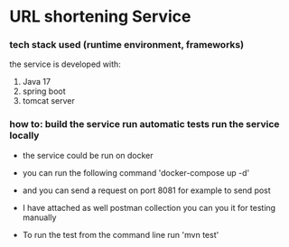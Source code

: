 # URL shortening Service

### tech stack used (runtime environment, frameworks)
the service is developed with:
1. Java 17
2. spring boot
3. tomcat server

### how to: build the service run automatic tests run the service locally
- the service could be run on docker
- you can run the following command 'docker-compose up -d'
- and you can send a request on port 8081 for example to send post

- I have attached as well postman collection you can you it for testing manually
- To run the test from the command line run 'mvn test'
